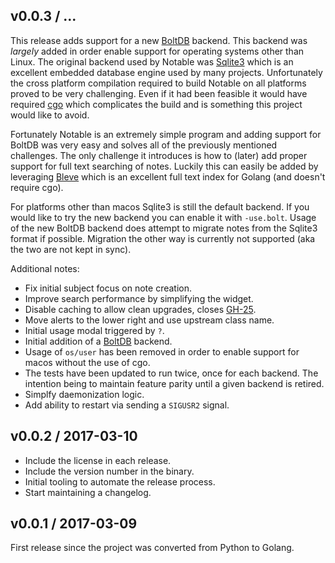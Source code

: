 ## v0.0.3 / ...

This release adds support for a new
[BoltDB](https://github.com/boltdb/bolt) backend.  This backend was
*largely* added in order enable support for operating systems other
than Linux. The original backend used by Notable was
[Sqlite3](https://www.sqlite.org/) which is an excellent embedded
database engine used by many projects. Unfortunately the cross
platform compilation required to build Notable on all platforms proved
to be very challenging. Even if it had been feasible it would have
required [cgo](https://golang.org/cmd/cgo/) which complicates the
build and is something this project would like to avoid.

Fortunately Notable is an extremely simple program and adding support
for BoltDB was very easy and solves all of the previously mentioned
challenges. The only challenge it introduces is how to (later) add
proper support for full text searching of notes. Luckily this can
easily be added by leveraging [Bleve](http://www.blevesearch.com/)
which is an excellent full text index for Golang (and doesn't require
cgo).

For platforms other than macos Sqlite3 is still the default backend.
If you would like to try the new backend you can enable it with
`-use.bolt`. Usage of the new BoltDB backend does attempt to migrate
notes from the Sqlite3 format if possible. Migration the other way is
currently not supported (aka the two are not kept in sync).

Additional notes:

* Fix initial subject focus on note creation.
* Improve search performance by simplifying the widget.
* Disable caching to allow clean upgrades, closes [GH-25](https://github.com/jmcfarlane/notable/issues/25).
* Move alerts to the lower right and use upstream class name.
* Initial usage modal triggered by `?`.
* Initial addition of a [BoltDB](https://github.com/boltdb/bolt) backend.
* Usage of `os/user` has been removed in order to enable support for
  macos without the use of cgo.
* The tests have been updated to run twice, once for each backend. The
  intention being to maintain feature parity until a given backend is
  retired.
* Simplfy daemonization logic.
* Add ability to restart via sending a `SIGUSR2` signal.


## v0.0.2 / 2017-03-10

* Include the license in each release.
* Include the version number in the binary.
* Initial tooling to automate the release process.
* Start maintaining a changelog.

## v0.0.1 / 2017-03-09

First release since the project was converted from Python to Golang.

